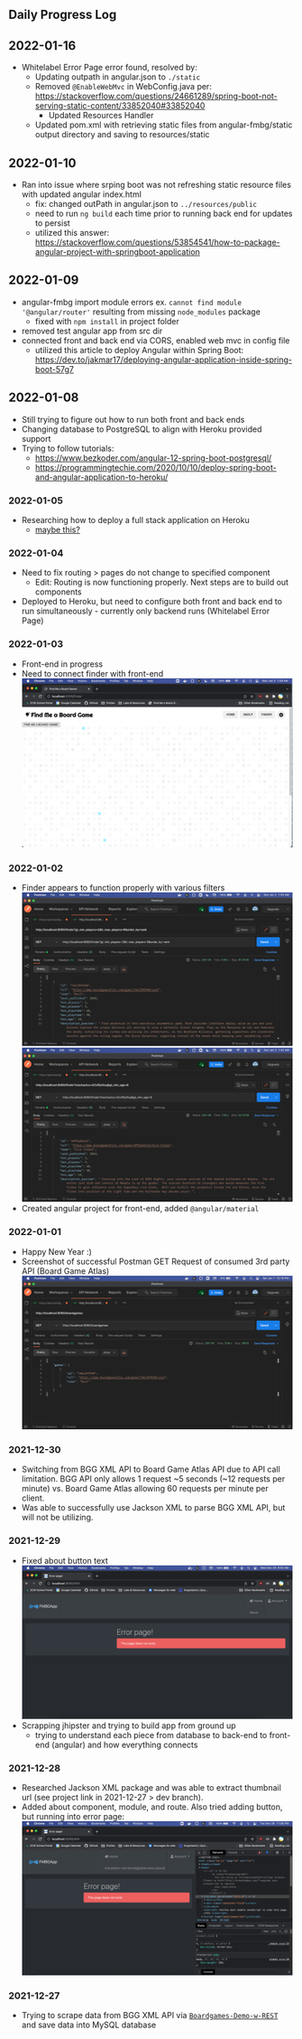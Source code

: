 ## Daily Progress Log

## 2022-01-16
* Whitelabel Error Page error found, resolved by:
  - Updating outpath in angular.json to `./static`
  - Removed `@EnableWebMvc` in WebConfig.java per: https://stackoverflow.com/questions/24661289/spring-boot-not-serving-static-content/33852040#33852040
    - Updated Resources Handler
  - Updated pom.xml with retrieving static files from angular-fmbg/static output directory and saving to resources/static

## 2022-01-10
* Ran into issue where srping boot was not refreshing static resource files with updated angular index.html
    - fix: changed outPath in angular.json to `../resources/public`
    - need to run `ng build` each time prior to running back end for updates to persist
    - utilized this answer: https://stackoverflow.com/questions/53854541/how-to-package-angular-project-with-springboot-application 

## 2022-01-09
* angular-fmbg import module errors ex. `cannot find module '@angular/router'` resulting from missing `node_modules` package
    - fixed with `npm install` in project folder
* removed test angular app from src dir
* connected front and back end via CORS, enabled web mvc in config file
    - utilized this article to deploy Angular within Spring Boot: https://dev.to/jakmar17/deploying-angular-application-inside-spring-boot-57g7

## 2022-01-08
* Still trying to figure out how to run both front and back ends
* Changing database to PostgreSQL to align with Heroku provided support
* Trying to follow tutorials:
    - https://www.bezkoder.com/angular-12-spring-boot-postgresql/
    - https://programmingtechie.com/2020/10/10/deploy-spring-boot-and-angular-application-to-heroku/ 

### 2022-01-05
* Researching how to deploy a full stack application on Heroku
    - [maybe this?](https://www.codecademy.com/article/deploying-a-full-stack-app-with-heroku)

### 2022-01-04
* Need to fix routing > pages do not change to specified component
    - Edit: Routing is now functioning properly. Next steps are to build out components
* Deployed to Heroku, but need to configure both front and back end to run simultaneously - currently only backend runs (Whitelabel Error Page)

### 2022-01-03
* Front-end in progress
* Need to connect finder with front-end
![image info](./screenshots/2022-01-03_FrontEnd-Skeleton.png)

### 2022-01-02
* Finder appears to function properly with various filters
![image info](./screenshots/2022-01-02_DynamicSearch-minplayers-maxplayers-orderby.png)
![image info](./screenshots/2022-01-02_DynamicSearch-mechanics-minage.png)
* Created angular project for front-end, added `@angular/material`

### 2022-01-01
* Happy New Year :)
* Screenshot of successful Postman GET Request of consumed 3rd party API (Board Game Atlas) 
![image info](./screenshots/2022-01-01_GET-OK.png)

### 2021-12-30
* Switching from BGG XML API to Board Game Atlas API due to API call limitation. BGG API only allows 1 request ~5 seconds (~12 requests per minute) vs. Board Game Atlas allowing 60 requests per minute per client.
* Was able to successfully use Jackson XML to parse BGG XML API, but will not be utilizing.

### 2021-12-29
* Fixed about button text
![image info](./screenshots/2021-12-29_AboutButton.png)
* Scrapping jhipster and trying to build app from ground up
    - trying to understand each piece from database to back-end to front-end (angular) and how everything connects

### 2021-12-28
* Researched Jackson XML package and was able to extract thumbnail url (see project link in 2021-12-27 > dev branch).
* Added about component, module, and route. Also tried adding button, but running into error page:
![image info](./screenshots/2021-12-28_AboutPageButtonClick.png)

### 2021-12-27
* Trying to scrape data from BGG XML API via [`Boardgames-Demo-w-REST`](https://github.com/AmandaJ-Huang/Boardgames-Demo-w-REST.git) and save data into MySQL database